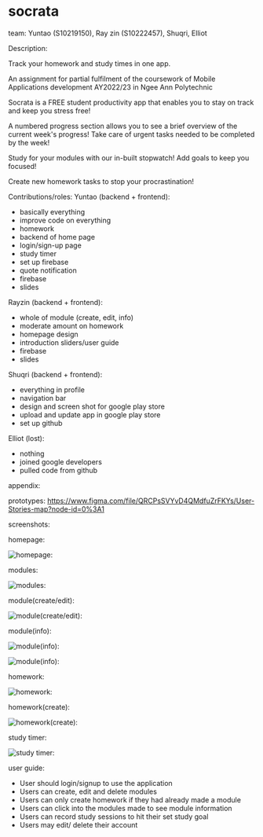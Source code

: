 # socrata

team: Yuntao (S10219150), Ray zin (S10222457), Shuqri, Elliot


Description:


Track your homework and study times in one app.


An assignment for partial fulfilment of the coursework of Mobile Applications development AY2022/23 in Ngee Ann Polytechnic


Socrata is a FREE student productivity app that enables you to stay on track and keep you stress free!


A numbered progress section allows you to see a brief overview of the current week's progress! Take care of urgent tasks needed to be completed by the week!


Study for your modules with our in-built stopwatch! Add goals to keep you focused!


Create new homework tasks to stop your procrastination!

Contributions/roles:
Yuntao (backend + frontend): 
- basically everything 
- improve code on everything
- homework 
- backend of home page 
- login/sign-up page
- study timer
- set up firebase
- quote notification
- firebase
- slides

Rayzin (backend + frontend): 
- whole of module (create, edit, info)
- moderate amount on homework
- homepage design
- introduction sliders/user guide
- firebase
- slides

Shuqri (backend + frontend): 
- everything in profile
- navigation bar
- design and screen shot for google play store
- upload and update app in google play store
- set up github

Elliot (lost): 
- nothing
- joined google developers
- pulled code from github



appendix:

prototypes:
https://www.figma.com/file/QRCPsSVYvD4QMdfuZrFKYs/User-Stories-map?node-id=0%3A1

screenshots:



homepage:







![homepage:](https://user-images.githubusercontent.com/94064635/175819023-32f4a4f4-874e-4299-9f64-78711d0e7970.png)

modules:





![modules:](https://user-images.githubusercontent.com/94064635/175819061-c4b70ec3-ac1b-42c8-9e68-92ba7fdeba65.png)

module(create/edit):






![module(create/edit):](https://user-images.githubusercontent.com/94064635/175819080-d08cbfff-4935-4b99-a5e3-2926150a3606.png)

module(info):





![module(info):](https://user-images.githubusercontent.com/94064635/175819124-dc93d02e-a708-4368-a553-2a8953ee3c99.png)






![module(info):](https://user-images.githubusercontent.com/94064635/175819127-22c78a63-2093-4107-8e7b-aa48956d4f6d.png)



homework:





![homework:](https://user-images.githubusercontent.com/94064635/175819138-9a7cf630-7eb4-40e0-89be-77b92a745c5a.png)

homework(create):





![homework(create):](https://user-images.githubusercontent.com/94064635/175819147-c83a872f-e183-4ee5-ac26-e1325fdb35ab.png)


study timer:





![study timer:](https://user-images.githubusercontent.com/94064635/175819172-b55571ea-60f9-4fa7-8a10-921935543951.png)



user guide:

- User should login/signup to use the application
- Users can create, edit and delete modules
- Users can only create homework if they had already made a module
- Users can click into the modules made to see module information
- Users can record study sessions to hit their set study goal
- Users may edit/ delete their account
